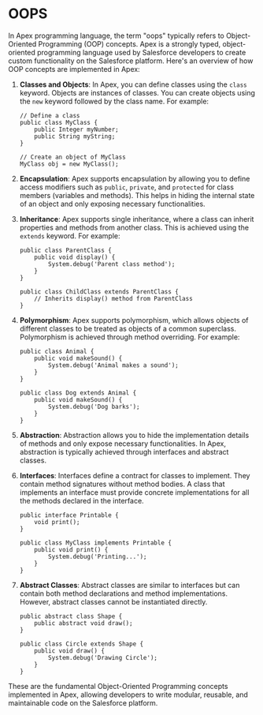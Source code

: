 # OOPS
In Apex programming language, the term "oops" typically refers to Object-Oriented Programming (OOP) concepts. Apex is a strongly typed, object-oriented programming language used by Salesforce developers to create custom functionality on the Salesforce platform. Here's an overview of how OOP concepts are implemented in Apex:

1. **Classes and Objects**: In Apex, you can define classes using the `class` keyword. Objects are instances of classes. You can create objects using the `new` keyword followed by the class name. For example:

    ```apex
    // Define a class
    public class MyClass {
        public Integer myNumber;
        public String myString;
    }

    // Create an object of MyClass
    MyClass obj = new MyClass();
    ```

2. **Encapsulation**: Apex supports encapsulation by allowing you to define access modifiers such as `public`, `private`, and `protected` for class members (variables and methods). This helps in hiding the internal state of an object and only exposing necessary functionalities.

3. **Inheritance**: Apex supports single inheritance, where a class can inherit properties and methods from another class. This is achieved using the `extends` keyword. For example:

    ```apex
    public class ParentClass {
        public void display() {
            System.debug('Parent class method');
        }
    }

    public class ChildClass extends ParentClass {
        // Inherits display() method from ParentClass
    }
    ```

4. **Polymorphism**: Apex supports polymorphism, which allows objects of different classes to be treated as objects of a common superclass. Polymorphism is achieved through method overriding. For example:

    ```apex
    public class Animal {
        public void makeSound() {
            System.debug('Animal makes a sound');
        }
    }

    public class Dog extends Animal {
        public void makeSound() {
            System.debug('Dog barks');
        }
    }
    ```

5. **Abstraction**: Abstraction allows you to hide the implementation details of methods and only expose necessary functionalities. In Apex, abstraction is typically achieved through interfaces and abstract classes.

6. **Interfaces**: Interfaces define a contract for classes to implement. They contain method signatures without method bodies. A class that implements an interface must provide concrete implementations for all the methods declared in the interface.

    ```apex
    public interface Printable {
        void print();
    }

    public class MyClass implements Printable {
        public void print() {
            System.debug('Printing...');
        }
    }
    ```

7. **Abstract Classes**: Abstract classes are similar to interfaces but can contain both method declarations and method implementations. However, abstract classes cannot be instantiated directly.

    ```apex
    public abstract class Shape {
        public abstract void draw();
    }

    public class Circle extends Shape {
        public void draw() {
            System.debug('Drawing Circle');
        }
    }
    ```

These are the fundamental Object-Oriented Programming concepts implemented in Apex, allowing developers to write modular, reusable, and maintainable code on the Salesforce platform.
